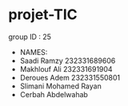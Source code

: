 # projet-TIC

group ID : 25

- NAMES:
- Saadi Ramzy  232331689606
- Makhlouf Ali  232331691904
- Deroues Adem  232331550801
- Slimani Mohamed Rayan
- Cerbah Abdelwahab
